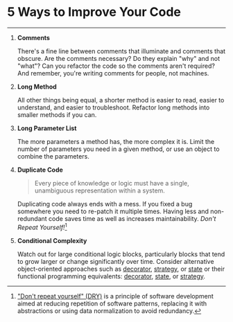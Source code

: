 # 5 Ways to Improve Your Code
---
1. **Comments**

   There's a fine line between comments that illuminate and comments that obscure. Are the comments necessary? Do they explain "why" and not "what"? Can you refactor the code so the comments aren't required? And remember, you're writing comments for people, not machines.

2. **Long Method**

   All other things being equal, a shorter method is easier to read, easier to understand, and easier to troubleshoot. Refactor long methods into smaller methods if you can.

3. **Long Parameter List**

   The more parameters a method has, the more complex it is. Limit the number of parameters you need in a given method, or use an object to combine the parameters.

4. **Duplicate Code**

   > Every piece of knowledge or logic must have a single, unambiguous representation within a system.

   Duplicating code always ends with a mess. If you fixed a bug somewhere you need to re-patch it multiple times. Having less and non-redundant code saves time as well as increases maintainability. *Don't Repeat Yourself!*[^1]

5. **Conditional Complexity**

   Watch out for large conditional logic blocks, particularly blocks that tend to grow larger or change significantly over time. Consider alternative object-oriented approaches such as [decorator](https://www.dofactory.com/javascript/design-patterns/decorator), [strategy](https://www.dofactory.com/javascript/design-patterns/strategy), or [state](https://www.dofactory.com/javascript/design-patterns/state) or their functional programming equivalents: [decorator](https://medium.com/qualyteam-engineering/decorator-design-pattern-in-functional-and-object-oriented-programming-e0a2be3c5679), [state](https://betterprogramming.pub/the-state-design-pattern-in-javascript-4eebdf5e471), or [strategy](https://thomas-rubattel.medium.com/strategy-pattern-in-functional-programming-38ddcc2b2d50).
   
 
 [^1]: ["Don't repeat yourself" (DRY)](https://www.plutora.com/blog/understanding-the-dry-dont-repeat-yourself-principle) is a principle of software development aimed at reducing repetition of software patterns, replacing it with abstractions or using data normalization to avoid redundancy.
